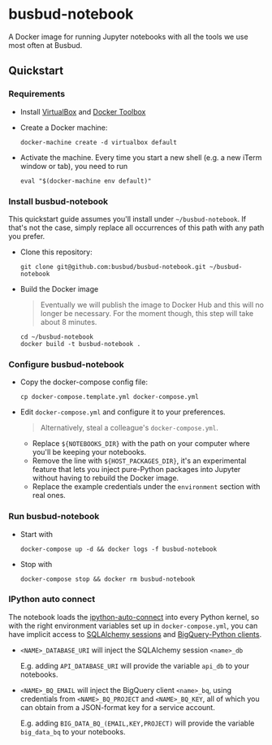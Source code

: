 # busbud-notebook

A Docker image for running Jupyter notebooks with all the tools we use most often at Busbud.

## Quickstart

### Requirements

* Install [VirtualBox](https://www.virtualbox.org/) and [Docker Toolbox](https://www.docker.com/products/docker-toolbox)
* Create a Docker machine:

  ```
  docker-machine create -d virtualbox default
  ```
* Activate the machine. Every time you start a new shell (e.g. a new iTerm window or tab), you need to run

  ```
  eval "$(docker-machine env default)"
  ```

### Install busbud-notebook

This quickstart guide assumes you'll install under `~/busbud-notebook`.
If that's not the case, simply replace all occurrences of this path with any path you prefer.

* Clone this repository:

  ```
  git clone git@github.com:busbud/busbud-notebook.git ~/busbud-notebook
  ```

* Build the Docker image

  > Eventually we will publish the image to Docker Hub and this will no longer be necessary.
  > For the moment though, this step will take about 8 minutes.
  
  ```
  cd ~/busbud-notebook
  docker build -t busbud-notebook .
  ```

### Configure busbud-notebook

* Copy the docker-compose config file:

  ```
  cp docker-compose.template.yml docker-compose.yml
  ```
  
* Edit `docker-compose.yml` and configure it to your preferences.

  > Alternatively, steal a colleague's `docker-compose.yml`.
  
  * Replace `${NOTEBOOKS_DIR}` with the path on your computer where you'll be keeping your notebooks.
  * Remove the line with `${HOST_PACKAGES_DIR}`, it's an experimental feature that lets you inject pure-Python
    packages into Jupyter without having to rebuild the Docker image.
  * Replace the example credentials under the `environment` section with real ones.

### Run busbud-notebook

* Start with

  ```
  docker-compose up -d && docker logs -f busbud-notebook
  ```
  
* Stop with

  ```
  docker-compose stop && docker rm busbud-notebook
  ```
  
### IPython auto connect

The notebook loads the [ipython-auto-connect](https://github.com/busbud/ipython-auto-connect) into every Python kernel, so with the right environment variables set up in `docker-compose.yml`, you can have implicit access to [SQLAlchemy sessions](http://docs.sqlalchemy.org/en/latest/orm/session_api.html#sqlalchemy.orm.session.Session) and [BigQuery-Python clients](https://github.com/tylertreat/BigQuery-Python).

* `<NAME>_DATABASE_URI` will inject the SQLAlchemy session `<name>_db`

  E.g. adding `API_DATABASE_URI` will provide the variable `api_db` to your notebooks.
  
* `<NAME>_BQ_EMAIL` will inject the BigQuery client `<name>_bq`, using credentials from `<NAME>_BQ_PROJECT` and `<NAME>_BQ_KEY`, all of which you can obtain from a JSON-format key for a service account.

  E.g. adding `BIG_DATA_BQ_(EMAIL,KEY,PROJECT)` will provide the variable `big_data_bq` to your notebooks.

